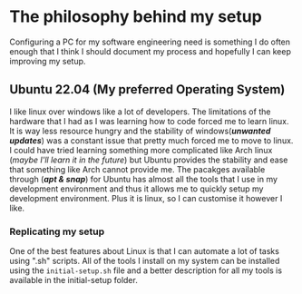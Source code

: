 # The philosophy behind my setup
Configuring a PC for my software engineering need is something I do often enough that I think I
should document my process and hopefully I can keep improving my setup.

## Ubuntu 22.04 (My preferred Operating System)
I like linux over windows like a lot of developers. The limitations of the hardware that I had as I was learning how to code forced me to learn 
linux. It is way less resource hungry and the stability of windows(***unwanted updates***) was a constant 
issue that pretty much forced me to move to linux.
I could have tried learning something more complicated like Arch linux (*maybe I'll learn it in the future*) but Ubuntu provides the stability and ease that something like
Arch cannot provide me. The pacakges available through (***apt & snap***) for Ubuntu has almost all the tools that I use in my 
development environment and thus it allows me to quickly setup my development environment. Plus it is linux, so I can customise it however I like.


### Replicating my setup
One of the best features about Linux is that I can automate a lot of tasks using ".sh" scripts. All of the tools I install on my system
can be installed using the `initial-setup.sh` file and a better description for all my tools is available in the initial-setup folder.

